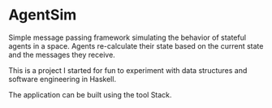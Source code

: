 # AgentSim
Simple message passing framework simulating the behavior of stateful agents in a space.
Agents re-calculate their state based on the current state and the messages they receive.

This is a project I started for fun to experiment with data structures and software engineering in Haskell. 

The application can be built using the tool Stack.

